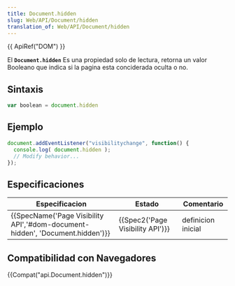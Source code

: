 ```yaml
---
title: Document.hidden
slug: Web/API/Document/hidden
translation_of: Web/API/Document/hidden
---
```

{{ ApiRef("DOM") }}

El **`Document.hidden`** Es una propiedad solo de lectura, retorna un valor Booleano que indica si la pagina esta conciderada oculta o no.

## Sintaxis

```js
var boolean = document.hidden
```

## Ejemplo

```js
document.addEventListener("visibilitychange", function() {
  console.log( document.hidden );
  // Modify behavior...
});
```

## Especificaciones

| Especificacion                                                                                           | Estado                                       | Comentario         |
| -------------------------------------------------------------------------------------------------------- | -------------------------------------------- | ------------------ |
| {{SpecName('Page Visibility API','#dom-document-hidden', 'Document.hidden')}} | {{Spec2('Page Visibility API')}} | definicion inicial |

## Compatibilidad con Navegadores

{{Compat("api.Document.hidden")}}
